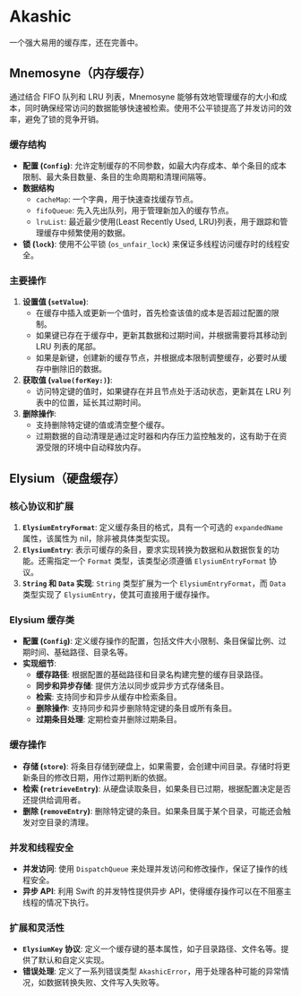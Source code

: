 # Akashic
一个强大易用的缓存库，还在完善中。



## Mnemosyne（内存缓存）

通过结合 FIFO 队列和 LRU 列表，Mnemosyne 能够有效地管理缓存的大小和成本，同时确保经常访问的数据能够快速被检索。使用不公平锁提高了并发访问的效率，避免了锁的竞争开销。



### 缓存结构

- **配置 (`Config`)**: 允许定制缓存的不同参数，如最大内存成本、单个条目的成本限制、最大条目数量、条目的生命周期和清理间隔等。
- **数据结构**
  - `cacheMap`: 一个字典，用于快速查找缓存节点。
  - `fifoQueue`: 先入先出队列，用于管理新加入的缓存节点。
  - `lruList`: 最近最少使用(Least Recently Used, LRU)列表，用于跟踪和管理缓存中频繁使用的数据。
- **锁 (`lock`)**: 使用不公平锁 (`os_unfair_lock`) 来保证多线程访问缓存时的线程安全。

### 主要操作

1. **设置值 (`setValue`)**:
   - 在缓存中插入或更新一个值时，首先检查该值的成本是否超过配置的限制。
   - 如果键已存在于缓存中，更新其数据和过期时间，并根据需要将其移动到 LRU 列表的尾部。
   - 如果是新键，创建新的缓存节点，并根据成本限制调整缓存，必要时从缓存中删除旧的数据。
2. **获取值 (`value(forKey:)`)**:
   - 访问特定键的值时，如果键存在并且节点处于活动状态，更新其在 LRU 列表中的位置，延长其过期时间。
3. **删除操作**:
   - 支持删除特定键的值或清空整个缓存。
   - 过期数据的自动清理是通过定时器和内存压力监控触发的，这有助于在资源受限的环境中自动释放内存。



## Elysium（硬盘缓存）

### 核心协议和扩展

1. **`ElysiumEntryFormat`**: 定义缓存条目的格式，具有一个可选的 `expandedName` 属性，该属性为 nil，除非被具体类型实现。
2. **`ElysiumEntry`**: 表示可缓存的条目，要求实现转换为数据和从数据恢复的功能。还需指定一个 `Format` 类型，该类型必须遵循 `ElysiumEntryFormat` 协议。
3. **`String` 和 `Data` 实现**: `String` 类型扩展为一个 `ElysiumEntryFormat`，而 `Data` 类型实现了 `ElysiumEntry`，使其可直接用于缓存操作。

### Elysium 缓存类

- **配置 (`Config`)**: 定义缓存操作的配置，包括文件大小限制、条目保留比例、过期时间、基础路径、目录名等。
- **实现细节**:
  - **缓存路径**: 根据配置的基础路径和目录名构建完整的缓存目录路径。
  - **同步和异步存储**: 提供方法以同步或异步方式存储条目。
  - **检索**: 支持同步和异步从缓存中检索条目。
  - **删除操作**: 支持同步和异步删除特定键的条目或所有条目。
  - **过期条目处理**: 定期检查并删除过期条目。

### 缓存操作

- **存储 (`store`)**: 将条目存储到硬盘上，如果需要，会创建中间目录。存储时将更新条目的修改日期，用作过期判断的依据。
- **检索 (`retrieveEntry`)**: 从硬盘读取条目，如果条目已过期，根据配置决定是否还提供给调用者。
- **删除 (`removeEntry`)**: 删除特定键的条目。如果条目属于某个目录，可能还会触发对空目录的清理。

### 并发和线程安全

- **并发访问**: 使用 `DispatchQueue` 来处理并发访问和修改操作，保证了操作的线程安全。
- **异步 API**: 利用 Swift 的并发特性提供异步 API，使得缓存操作可以在不阻塞主线程的情况下执行。

### 扩展和灵活性

- **`ElysiumKey` 协议**: 定义一个缓存键的基本属性，如子目录路径、文件名等。提供了默认和自定义实现。
- **错误处理**: 定义了一系列错误类型 `AkashicError`，用于处理各种可能的异常情况，如数据转换失败、文件写入失败等。
